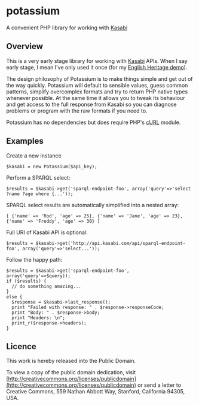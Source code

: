 potassium
=========
A convenient PHP library for working with [Kasabi](http://kasabi.com/)

Overview
--------
This is a very early stage library for working with [Kasabi](http://kasabi.com/) APIs. When I say early stage, 
I mean I've only used it once (for my [English Heritage demo](http://iandavis.com/2011/english-heritage/)). 

The design philosophy of Potassium is to make things simple and get out of the way quickly. Potassium will
default to sensible values, guess common patterns, simplify overcomplex formats and try to return PHP native
types whenever possible. At the same time it allows you to tweak its behaviour and get access to the full
response from Kasabi so you can diagnose problems or program with the raw formats if you need to.

Potassium has no dependencies but does require PHP's [cURL](http://php.net/manual/en/book.curl.php) module.

Examples
--------
Create a new instance

    $kasabi = new Potassium($api_key);

Perform a SPARQL select:

    $results = $kasabi->get('sparql-endpoint-foo', array('query'=>'select ?name ?age where {...'));

SPARQL select results are automatically simplified into a nested array: 

    [ {'name' => 'Rod', 'age' => 25}, {'name' => 'Jane', 'age' => 23}, {'name' => 'Freddy', 'age' => 30} ]

Full URI of Kasabi API is optional:

    $results = $kasabi->get('http://api.kasabi.com/api/sparql-endpoint-foo', array('query'=>'select...'));
  
Follow the happy path:
  
    $results = $kasabi->get('sparql-endpoint-foo', array('query'=>$query));
    if ($results) {
      // do something amazing...
    }
    else {
      $response = $kasabi->last_response();
      print "Failed with response: " . $response->responseCode;
      print "Body: " . $response->body;
      print "Headers: \n";
      print_r($response->headers);
    }


Licence
-------
This work is hereby released into the Public Domain. 

To view a copy of the public domain dedication, visit 
[http://creativecommons.org/licenses/publicdomain](http://creativecommons.org/licenses/publicdomain) or send a letter to 
Creative Commons, 559 Nathan Abbott Way, Stanford, California 94305, USA.
